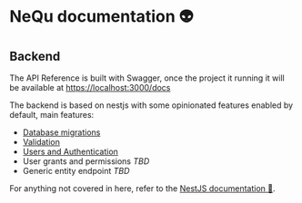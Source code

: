 # NeQu documentation 👽

## Backend

The API Reference is built with Swagger, once the project it running it
will be available at [https://localhost:3000/docs](https://localhost:3000/docs)

The backend is based on nestjs with some opinionated features enabled by default, main features:
- [Database migrations](backend_database.md)
- [Validation](backend_validation.md)
- [Users and Authentication](backend_users.md)
- User grants and permissions *TBD*
- Generic entity endpoint *TBD*

For anything not covered in here, refer to the [NestJS documentation 🦁](https://docs.nestjs.com/).
